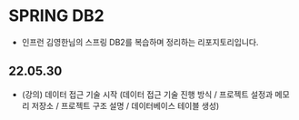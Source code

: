 # SPRING DB2
- 인프런 김영한님의 스프링 DB2를 복습하며 정리하는 리포지토리입니다.


## 22.05.30
- (강의) 데이터 접근 기술 시작 (데이터 접근 기술 진행 방식 / 프로젝트 설정과 메모리 저장소 / 프로젝트 구조 설명 / 데이터베이스 테이블 생성)
